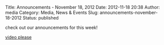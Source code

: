 Title: Announcements - November 18, 2012
Date: 2012-11-18 20:38
Author: media
Category: Media, News &amp; Events
Slug: announcements-november-18-2012
Status: published

check out our announcements for this week!

[video please](http://youtu.be/sdiXGvup09o "nov 18,2012 announcements")

 

 
